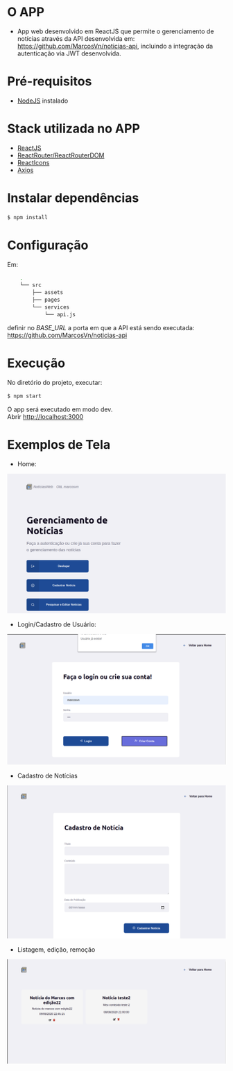 # O APP
- App web desenvolvido em ReactJS que permite o gerenciamento de notícias através da API desenvolvida em: https://github.com/MarcosVn/noticias-api, incluindo a integração da autenticação via JWT desenvolvida.

# Pré-requisitos
- [NodeJS] instalado 

# Stack utilizada no APP

- [ReactJS]
- [ReactRouter/ReactRouterDOM]
- [ReactIcons]
- [Axios]

# Instalar dependências
```sh
$ npm install
```

# Configuração
Em:
```sh
    .
    └── src
        ├── assets
        ├── pages
        └── services
            └── api.js
```

definir no _BASE_URL_ a porta em que a API está sendo executada: https://github.com/MarcosVn/noticias-api

# Execução 
No diretório do projeto, executar:

```sh
$ npm start
```

O app será executado em modo dev.<br />
Abrir [http://localhost:3000](http://localhost:3000)

# Exemplos de Tela

- Home:
<img src="prints/home.png">

- Login/Cadastro de Usuário:
<img src="prints/autenticacao.png">

- Cadastro de Notícias
<img src="prints/criar-noticia.png">

- Listagem, edição, remoção
<img src="prints/lista-edicao-remocao.png">


[NodeJS]: <https://nodejs.org/>
[ReactJS]: <https://reactjs.org/>
[ReactRouter/ReactRouterDOM]: <https://reactrouter.com/>
[ReactIcons]: <https://github.com/react-icons/react-icons>
[Axios]: <https://github.com/axios/axios>